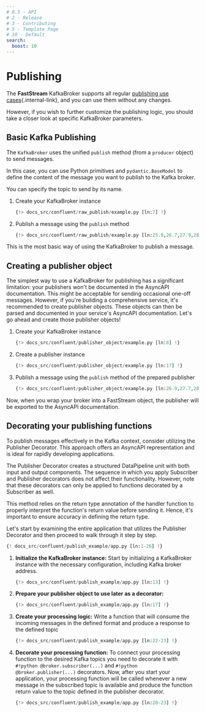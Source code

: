 ```yaml
---
# 0.5 - API
# 2 - Release
# 3 - Contributing
# 5 - Template Page
# 10 - Default
search:
  boost: 10
---
```


# Publishing

The **FastStream** KafkaBroker supports all regular [publishing use cases](../../getting-started/publishing/index.md){.internal-link}, and you can use them without any changes.

However, if you wish to further customize the publishing logic, you should take a closer look at specific KafkaBroker parameters.

## Basic Kafka Publishing

The `KafkaBroker` uses the unified `publish` method (from a `producer` object) to send messages.

In this case, you can use Python primitives and `pydantic.BaseModel` to define the content of the message you want to publish to the Kafka broker.

You can specify the topic to send by its name.

1. Create your KafkaBroker instance

    ```python linenums="1"
    {!> docs_src/confluent/raw_publish/example.py [ln:7] !}
    ```

2. Publish a message using the `publish` method

    ```python linenums="1"
    {!> docs_src/confluent/raw_publish/example.py [ln:25.9,26.7,27.9,28.9,29.9,30.9] !}
    ```

This is the most basic way of using the KafkaBroker to publish a message.

## Creating a publisher object

The simplest way to use a KafkaBroker for publishing has a significant limitation: your publishers won't be documented in the AsyncAPI documentation. This might be acceptable for sending occasional one-off messages. However, if you're building a comprehensive service, it's recommended to create publisher objects. These objects can then be parsed and documented in your service's AsyncAPI documentation. Let's go ahead and create those publisher objects!

1. Create your KafkaBroker instance

    ```python linenums="1"
    {!> docs_src/confluent/publisher_object/example.py [ln:8] !}
    ```

2. Create a publisher instance

    ```python linenums="1"
    {!> docs_src/confluent/publisher_object/example.py [ln:17] !}
    ```

3. Publish a message using the `publish` method of the prepared publisher

    ```python linenums="1"
    {!> docs_src/confluent/publisher_object/example.py [ln:26.9,27.7,28.9,29.9,30.9,31.9] !}
    ```

Now, when you wrap your broker into a FastStream object, the publisher will be exported to the AsyncAPI documentation.

## Decorating your publishing functions

To publish messages effectively in the Kafka context, consider utilizing the Publisher Decorator. This approach offers an AsyncAPI representation and is ideal for rapidly developing applications.

The Publisher Decorator creates a structured DataPipeline unit with both input and output components. The sequence in which you apply Subscriber and Publisher decorators does not affect their functionality. However, note that these decorators can only be applied to functions decorated by a Subscriber as well.

This method relies on the return type annotation of the handler function to properly interpret the function's return value before sending it. Hence, it's important to ensure accuracy in defining the return type.

Let's start by examining the entire application that utilizes the Publisher Decorator and then proceed to walk through it step by step.

```python linenums="1"
{! docs_src/confluent/publish_example/app.py [ln:1-26] !}
```

1. **Initialize the KafkaBroker instance:** Start by initializing a KafkaBroker instance with the necessary configuration, including Kafka broker address.

    ```python linenums="1"
    {!> docs_src/confluent/publish_example/app.py [ln:13] !}
    ```

2. **Prepare your publisher object to use later as a decorator:**

    ```python linenums="1"
    {!> docs_src/confluent/publish_example/app.py [ln:17] !}
    ```

3. **Create your processing logic:** Write a function that will consume the incoming messages in the defined format and produce a response to the defined topic

    ```python linenums="1"
    {!> docs_src/confluent/publish_example/app.py [ln:22-23] !}
    ```

4. **Decorate your processing function:** To connect your processing function to the desired Kafka topics you need to decorate it with `#!python @broker.subscriber(...)` and `#!python @broker.publisher(...)` decorators. Now, after you start your application, your processing function will be called whenever a new message in the subscribed topic is available and produce the function return value to the topic defined in the publisher decorator.

    ```python linenums="1"
    {!> docs_src/confluent/publish_example/app.py [ln:20-23] !}
    ```
